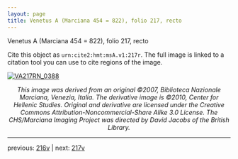 ```yaml
---
layout: page
title: Venetus A (Marciana 454 = 822), folio 217, recto
---
```


Venetus A (Marciana 454 = 822), folio 217, recto

Cite this object as `urn:cite2:hmt:msA.v1:217r`.  The full image is linked to a citation tool you can use to cite regions of the image.

[![VA217RN_0388](http://www.homermultitext.org/iipsrv?IIIF=/project/homer/pyramidal/deepzoom/hmt/vaimg/2017a/VA217RN_0388.tif/full/800,/0/default.jpg)](http://www.homermultitext.org/ict2/?urn=urn:cite2:hmt:vaimg.2017a:VA217RN_0388) 

<p style="text-align: center; font-style: italic;">This image was derived from an original ©2007, Biblioteca Nazionale Marciana, Venezia, Italia. The derivative image is ©2010, Center for Hellenic Studies. Original and derivative are licensed under the Creative Commons Attribution-Noncommercial-Share Alike 3.0 License. The CHS/Marciana Imaging Project was directed by David Jacobs of the British Library.</p>

---

previous: [216v](../216v/) | next: [217v](../217v/)